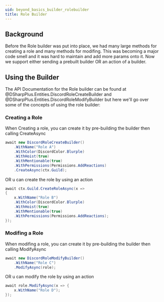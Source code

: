 ```yaml
---
uid: beyond_basics_builder_rolebuilder
title: Role Builder
---
```


## Background
Before the Role builder was put into place, we had many large methods for creating a role and many methods for modifing.  This
was becoming a major code smell and it was hard to maintain and add more params onto it. Now we support either sending a prebuilt 
builder OR an action of a builder.  

## Using the Builder
The API Documentation for the Role builder can be found at @DSharpPlus.Entities.DiscordRoleCreateBuilder and @DSharpPlus.Entities.DiscordRoleModifyBuilder but here we'll go over some of the concepts of using the
role builder:

### Creating a Role
When Creating a role, you can create it by pre-building the builder then calling CreateAsync 
```cs
await new DiscordRoleCreateBuilder()
    .WithName("Role A")
    .WithColor(DiscordColor.Blurple)
    .WithHoist(true)
    .WithMentionable(true)
    .WithPermissions(Permissions.AddReactions)
    .CreateAsync(ctx.Guild);
```
OR u can create the role by using an action

```cs
await ctx.Guild.CreateRoleAsync(x =>
{
    x.WithName("Role B")
    .WithColor(DiscordColor.Blurple)
    .WithHoist(true)
    .WithMentionable(true)
    .WithPermissions(Permissions.AddReactions);
});
```

### Modifing a Role

When modifing a role, you can create it by pre-building the builder then calling ModifyAsync 
```cs 
await new DiscordRoleModifyBuilder()
    .WithName("Role C")
    .ModifyAsync(role);
```

OR u can modify the role by using an action

```cs
await role.ModifyAsync(x => {
    x.WithName("Role D");
});
```